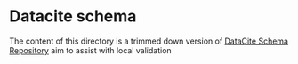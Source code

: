 # Datacite schema
The content of this directory is a trimmed down version of [DataCite Schema Repository](https://github.com/datacite/schema/tree/master/source/meta) aim to assist with local validation 